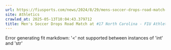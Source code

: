 ```yaml
---
url: https://fiusports.com/news/2024/8/29/mens-soccer-drops-road-match-to-17-north-carolina.aspx
site: Athletics
crawled_at: 2025-05-13T10:04:43.379712
title: Men's Soccer Drops Road Match at #17 North Carolina - FIU Athletics
---
```


Error generating fit markdown: '<' not supported between instances of 'int' and 'str'